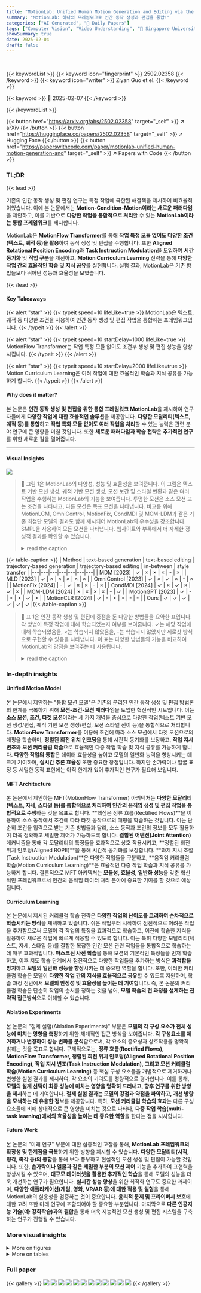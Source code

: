 ```yaml
---
title: "MotionLab: Unified Human Motion Generation and Editing via the Motion-Condition-Motion Paradigm"
summary: "MotionLab: 하나의 프레임워크로 인간 동작 생성과 편집을 통합!"
categories: ["AI Generated", "🤗 Daily Papers"]
tags: ["Computer Vision", "Video Understanding", "🏢 Singapore University of Technology and Design",]
showSummary: true
date: 2025-02-04
draft: false
---
```


<br>

{{< keywordList >}}
{{< keyword icon="fingerprint" >}} 2502.02358 {{< /keyword >}}
{{< keyword icon="writer" >}} Ziyan Guo et el. {{< /keyword >}}
 
{{< keyword >}} 🤗 2025-02-07 {{< /keyword >}}
 
{{< /keywordList >}}

{{< button href="https://arxiv.org/abs/2502.02358" target="_self" >}}
↗ arXiv
{{< /button >}}
{{< button href="https://huggingface.co/papers/2502.02358" target="_self" >}}
↗ Hugging Face
{{< /button >}}
{{< button href="https://paperswithcode.com/paper/motionlab-unified-human-motion-generation-and" target="_self" >}}
↗ Papers with Code
{{< /button >}}




### TL;DR


{{< lead >}}

기존의 인간 동작 생성 및 편집 연구는 특정 작업에 국한된 해결책을 제시하여 비효율적이었습니다. 이에 본 논문에서는 **Motion-Condition-Motion이라는 새로운 패러다임**을 제안하고, 이를 기반으로 **다양한 작업을 통합적으로 처리**할 수 있는 **MotionLab이라는 통합 프레임워크**를 제시합니다.



MotionLab은 **MotionFlow Transformer**를 통해 **작업 특정 모듈 없이도 다양한 조건(텍스트, 궤적 등)을 활용**하여 동작 생성 및 편집을 수행합니다. 또한 **Aligned Rotational Position Encoding**과 **Task Instruction Modulation**을 도입하여 **시간 동기화** 및 **작업 구분**을 개선하고, **Motion Curriculum Learning** 전략을 통해 **다양한 작업 간의 효율적인 학습 및 지식 공유**를 실현합니다.  실험 결과, MotionLab은 기존 방법들보다 뛰어난 성능과 효율성을 보였습니다.

{{< /lead >}}


#### Key Takeaways

{{< alert "star" >}}
{{< typeit speed=10 lifeLike=true >}} MotionLab은 텍스트, 궤적 등 다양한 조건을 사용하여 인간 동작 생성 및 편집 작업을 통합하는 프레임워크입니다. {{< /typeit >}}
{{< /alert >}}

{{< alert "star" >}}
{{< typeit speed=10 startDelay=1000 lifeLike=true >}} MotionFlow Transformer는 작업 특정 모듈 없이도 조건부 생성 및 편집 성능을 향상시킵니다. {{< /typeit >}}
{{< /alert >}}

{{< alert "star" >}}
{{< typeit speed=10 startDelay=2000 lifeLike=true >}} Motion Curriculum Learning은 여러 작업에 대한 효율적인 학습과 지식 공유를 가능하게 합니다. {{< /typeit >}}
{{< /alert >}}

#### Why does it matter?
본 논문은 **인간 동작 생성 및 편집을 위한 통합 프레임워크 MotionLab**을 제시하여 연구자들에게 **다양한 작업에 대한 효율적인 솔루션**을 제공합니다.  **다양한 모달리티(텍스트, 궤적 등)를 통합**하고 **작업 특화 모듈 없이도 여러 작업을 처리**할 수 있는 능력은 관련 분야 연구에 큰 영향을 미칠 것입니다. 또한 **새로운 패러다임과 학습 전략**은 **추가적인 연구**를 위한 새로운 길을 열어줍니다.

------
#### Visual Insights



![](https://arxiv.org/html/2502.02358/x1.png)

> 🔼 그림 1은 MotionLab의 다양성, 성능 및 효율성을 보여줍니다. 이 그림은 텍스트 기반 모션 생성, 궤적 기반 모션 생성, 모션 보간 및 스타일 변환과 같은 여러 작업을 수행하는 MotionLab의 기능을 보여줍니다. 투명한 모션은 소스 모션 또는 조건을 나타내고, 다른 모션은 목표 모션을 나타냅니다.  비교를 위해 MotionLCM, OmniControl, MotionFix, CondMDI 및 MCM-LDM과 같은 기존 최첨단 모델의 결과도 함께 제시되어 MotionLab의 우수성을 강조합니다. SMPL을 사용하여 모든 모션을 나타냅니다.  웹사이트와 부록에서 더 자세한 정성적 결과를 확인할 수 있습니다.
> <details>
> <summary>read the caption</summary>
> Figure 1. Demonstration of our MotionLab’s versatility, performance and efficiency. Previous SOTA refer to multiple expert models, including MotionLCM (Dai et al., 2025), OmniControl (Xie et al., 2023), MotionFix (Athanasiou et al., 2024), CondMDI (Cohan et al., 2024) and MCM-LDM (Song et al., 2024). All motions are represented using SMPL (Loper et al., 2023), where transparent motion indicates the source motion or condition, and the other represents the target motion. More qualitative results are available in the website and appendix.
> </details>





{{< table-caption >}}
| Method | text-based generation | text-based editing | trajectory-based generation | trajectory-based editing | in-between | style transfer |
|---|---|---|---|---|---|---|
| MDM [2023] | ✓ | × | × | × | - | × |
| MLD [2023] | ✓ | × | × | × | × | × |
| OmniControl [2023] | ✓ | × | ✓ | × | - | × |
| MotionFix [2024] | - | ✓ | × | × | - | × |
| CondMDI [2024] | ✓ | × | ✓ | × | ✓ | × |
| MCM-LDM [2024] | × | × | × | × | - | ✓ |
| MotionGPT [2023] | ✓ | - | × | × | ✓ | × |
| MotionCLR [2024] | ✓ | - | × | × | - | - |
| Ours | ✓ | ✓ | ✓ | ✓ | ✓ | ✓ |{{< /table-caption >}}

> 🔼 표 1은 인간 동작 생성 및 편집에 중점을 둔 다양한 방법들을 요약한 표입니다. 각 방법이 특정 작업에 대해 학습되었는지 여부를 보여줍니다. ✓는 해당 작업에 대해 학습되었음을, ×는 학습되지 않았음을, -는 학습되지 않았지만 제로샷 방식으로 구현할 수 있음을 나타냅니다. 이 표는 다양한 방법들의 기능을 비교하여 MotionLab의 강점을 보여주는 데 사용됩니다.
> <details>
> <summary>read the caption</summary>
> Table 1. Summary of different methods focusing on motion generation and editing. ✓✓\checkmark✓ indicates that the method has been trained for the task, ×\times× indicates that the method has not been trained, and −-- indicates that the method has not been trained but can be implemented in a zero-shot manner.
> </details>





### In-depth insights


#### Unified Motion Model
본 논문에서 제안하는 "통합 모션 모델"은 기존의 분리된 인간 동작 생성 및 편집 방법론의 한계를 극복하기 위해 **모션-조건-모션 패러다임**을 도입한 혁신적인 시도입니다. 이는 **소스 모션, 조건, 타겟 모션**이라는 세 가지 개념을 중심으로 다양한 작업(텍스트 기반 모션 생성/편집, 궤적 기반 모션 생성/편집, 모션 스타일 전이 등)을 통합적으로 처리합니다.  **MotionFlow Transformer**를 이용해 조건에 따라 소스 모션에서 타겟 모션으로의 매핑을 학습하며, **정렬된 회전 위치 인코딩**을 통해 시간적 동기화를 보장하고, **작업 지시 변조**와 **모션 커리큘럼 학습**으로 효율적인 다중 작업 학습 및 지식 공유를 가능하게 합니다.  **다양한 작업의 통합**은 데이터 효율성을 높이고 모델의 일반화 능력을 향상시키는 데 크게 기여하며, **실시간 추론 효율성** 또한 중요한 장점입니다. 하지만 손가락이나 얼굴 표정 등 세밀한 동작 표현에는 아직 한계가 있어 추가적인 연구가 필요해 보입니다.

#### MFT Architecture
본 논문에서 제안하는 MFT(MotionFlow Transformer) 아키텍처는 **다양한 모달리티(텍스트, 자세, 스타일 등)를 통합적으로 처리하여 인간의 움직임 생성 및 편집 작업을 통합적으로 수행**하는 것을 목표로 합니다.  **핵심은 정류 흐름(Rectified Flows)**을 이용하여 소스 동작에서 조건에 따라 타겟 동작으로의 매핑을 학습하는 것입니다. 이는 단순히 조건을 입력으로 받는 기존 방법들과 달리, 소스 동작과 조건의 정보를 모두 활용하여 더욱 정확하고 세밀한 제어가 가능하도록 합니다.  **결합된 어텐션(Joint Attention)** 메커니즘을 통해 각 모달리티의 특징들을 효과적으로 상호 작용시키고, **정렬된 회전 위치 인코딩(Aligned ROPE)**을 통해 시간적 동기화를 보장합니다.  **과제 지시 조절(Task Instruction Modulation)**은 다양한 작업들을 구분하고, **움직임 커리큘럼 학습(Motion Curriculum Learning)**은 효율적인 다중 작업 학습과 지식 공유를 가능하게 합니다.  결론적으로 MFT 아키텍처는 **모듈성, 효율성, 일반화 성능**을 갖춘 혁신적인 프레임워크로서 인간의 움직임 데이터 처리 분야에 중요한 기여를 할 것으로 예상됩니다.

#### Curriculum Learning
본 논문에서 제시된 커리큘럼 학습 전략은 **다양한 작업의 난이도를 고려하여 순차적으로 학습시키는 방식**을 채택하고 있습니다.  쉬운 작업부터 시작하여 점진적으로 어려운 작업을 추가함으로써 모델이 각 작업의 특징을 효과적으로 학습하고, 이전에 학습한 지식을 활용하여 새로운 작업에 빠르게 적응할 수 있도록 합니다. 이는 특히 다양한 모달리티(텍스트, 자세, 스타일 등)를 결합한 복잡한 인간 모션 관련 작업들을 통합적으로 학습하는 데 매우 효과적입니다. **마스크된 사전 학습**을 통해 모션의 기본적인 특징들을 먼저 학습하고, 이후 지도 학습 단계에서 점진적으로 다양한 작업들을 추가하는 방식은 **과적합을 방지**하고 **모델의 일반화 성능을 향상**시키는 데 중요한 역할을 합니다.  또한, 이러한 커리큘럼 학습은 모델이 **다양한 작업 간의 지식을 효율적으로 공유**할 수 있도록 지원하며, 학습 과정 전반에서 **모델의 안정성 및 효율성을 높이는 데 기여**합니다.  즉, 본 논문의 커리큘럼 학습은 단순히 작업의 순서를 정하는 것을 넘어, **모델 학습의 전 과정을 설계하는 전략적 접근방식**으로 이해할 수 있습니다.

#### Ablation Experiments
본 논문의 "절제 실험(Ablation Experiments)" 부분은 **모델의 각 구성 요소가 전체 성능에 미치는 영향을 측정**하기 위한 체계적인 접근 방식을 보여줍니다.  **각 구성요소를 제거하거나 변경하여 성능 변화를 분석**함으로써, 각 요소의 중요성과 상호작용을 명확히 밝히는 것을 목표로 합니다.  구체적으로는, **정류 흐름(Rectified Flows), MotionFlow Transformer, 정렬된 회전 위치 인코딩(Aligned Rotational Position Encoding), 작업 지시 변조(Task Instruction Modulation), 그리고 모션 커리큘럼 학습(Motion Curriculum Learning)** 등 핵심 구성 요소들을 개별적으로 제거하거나 변형한 실험 결과를 제시하여, 각 요소의 기여도를 정량적으로 평가합니다.  이를 통해, **모델의 설계 선택이 최종 성능에 미치는 영향을 명확히 드러내고, 향후 연구를 위한 방향을 제시**하는 데 기여합니다.  **절제 실험 결과는 모델의 강점과 약점을 파악하고, 개선 방향을 모색하는 데 유용한 정보**를 제공합니다.  특히, **모션 커리큘럼 학습의 효과**는 다른 구성 요소들에 비해 상대적으로 큰 영향을 미치는 것으로 나타나, **다중 작업 학습(multi-task learning)에서의 효율성을 높이는 데 중요한 역할**을 한다는 점을 시사합니다.

#### Future Work
본 논문의 "미래 연구" 부분에 대한 심층적인 고찰을 통해, **MotionLab 프레임워크의 확장성 및 한계점을 극복**하기 위한 방향을 제시할 수 있습니다.  **다양한 모달리티(시각, 청각, 촉각 등)의 통합**을 통해 보다 풍부하고 현실적인 모션 생성 및 편집이 가능할 것입니다.  또한, **손가락이나 얼굴과 같은 세밀한 부분의 모션 제어** 기능을 추가하여 표현력을 향상시킬 수 있으며, **대규모 데이터셋을 활용한 추가적인 학습**을 통해 모델의 성능을 더욱 개선하는 연구가 필요합니다.  **실시간 성능 향상**을 위한 최적화 연구도 중요한 과제이며, **다양한 애플리케이션(게임, 영화, VR/AR 등)에 대한 적용 및 실험**을 통해 MotionLab의 실용성을 검증하는 것이 중요합니다.  **윤리적 문제 및 프라이버시 보호**에 대한 고려 또한 미래 연구에 포함되어야 할 중요한 부분입니다. 마지막으로 **다른 인공지능 기술(예: 강화학습)과의 결합**을 통해 더욱 지능적인 모션 생성 및 편집 시스템을 구축하는 연구가 진행될 수 있습니다.


### More visual insights

<details>
<summary>More on figures
</summary>


![](https://arxiv.org/html/2502.02358/x2.png)

> 🔼 그림 2는 확산 모델과 정류 흐름(Rectified Flows)의 경로 차이를 보여줍니다. 확산 모델은  xₜ = √(1-αt)x₀ + √αtϵ 와 같은 경로를 따르는 반면, 정류 흐름은 xₜ = (1-t)x₀ + tx₁ 와 같은 경로를 따릅니다. 여기서 αt는 시간에 따른 확산 계수, x₀는 초기 노이즈, ϵ는 노이즈 벡터, x₁은 목표 데이터입니다.  정류 흐름은 일정한 속도를 유지하여 보다 강건한 학습을 가능하게 하며, 모델 효율성을 높입니다 (Zhao et al., 2024).
> <details>
> <summary>read the caption</summary>
> Figure 2. Demonstration of the difference trajectory between diffusion models and rectified flows. This difference lies in that the trajectory of diffusion models is based on xt=(1−αt¯)⁢x0+αt¯⁢ϵsubscript𝑥𝑡1¯subscript𝛼𝑡subscript𝑥0¯subscript𝛼𝑡italic-ϵx_{t}=\sqrt{(1-\overline{\alpha_{t}})}x_{0}+\sqrt{\overline{\alpha_{t}}}\epsilonitalic_x start_POSTSUBSCRIPT italic_t end_POSTSUBSCRIPT = square-root start_ARG ( 1 - over¯ start_ARG italic_α start_POSTSUBSCRIPT italic_t end_POSTSUBSCRIPT end_ARG ) end_ARG italic_x start_POSTSUBSCRIPT 0 end_POSTSUBSCRIPT + square-root start_ARG over¯ start_ARG italic_α start_POSTSUBSCRIPT italic_t end_POSTSUBSCRIPT end_ARG end_ARG italic_ϵ, while the trajectory of rectified flows is based on xt=(1−t)⁢x0+t⁢x1subscript𝑥𝑡1𝑡subscript𝑥0𝑡subscript𝑥1x_{t}=(1-t)x_{0}+tx_{1}italic_x start_POSTSUBSCRIPT italic_t end_POSTSUBSCRIPT = ( 1 - italic_t ) italic_x start_POSTSUBSCRIPT 0 end_POSTSUBSCRIPT + italic_t italic_x start_POSTSUBSCRIPT 1 end_POSTSUBSCRIPT. This distinction leads to more robust learning by maintaining a constant velocity, contributing to model’s efficiency (Zhao et al., 2024).
> </details>



![](https://arxiv.org/html/2502.02358/x3.png)

> 🔼 그림 3은 제안된 MotionLab 프레임워크의 전체 아키텍처와 MotionFlow Transformer (MFT) 블록의 세부 구조를 보여줍니다. MotionLab은 Motion-Condition-Motion 패러다임을 기반으로 하며, 소스 모션, 조건, 그리고 타겟 모션의 세 가지 개념을 사용하여 다양한 휴먼 모션 생성 및 편집 작업을 통합합니다. MFT는 소스 모션을 조건에 따라 타겟 모션으로 매핑하기 위해 정류 흐름을 활용합니다. 또한, 다양한 모드(소스 모션, 타겟 모션, 텍스트, 궤적, 스타일 등)를 통합하고 조건부 생성 및 편집 기능을 향상시키기 위해 공동 어텐션 메커니즘과 조건 경로를 사용합니다. 정렬된 회전 위치 인코딩(Aligned ROPE)을 통해 소스 모션과 타겟 모션 간의 시간 동기화를 보장합니다. 작업 지시 변조(Task Instruction Modulation)는 각 작업에 대한 추가적인 임베딩을 도입하여 다양한 작업을 원활하게 통합합니다. 그림 (b)는 MFT 블록의 내부 구조를 자세히 보여줍니다. 공동 어텐션, 조건 경로, 정렬된 ROPE의 각 구성 요소가 어떻게 상호 작용하고 정보를 처리하는지 보여줍니다.
> <details>
> <summary>read the caption</summary>
> Figure 3. Illustration of our MotionLab and the detail of its MotionFlow Transformer (MFT).
> </details>



![](https://arxiv.org/html/2502.02358/x4.png)

> 🔼 그림 4는 MotionLab을 사용한 텍스트 기반 모션 생성의 정성적 결과를 보여줍니다.  이 그림에서는 다양한 텍스트 프롬프트에 대한 생성된 모션 시퀀스가 제시됩니다. 시간이 지남에 따라 모션 시퀀스가 밝은 색에서 어두운 색으로 변화하여 시간 경과에 따른 모션의 변화를 명확하게 보여줍니다.  각 이미지는 텍스트 프롬프트에 따라 생성된 3D 캐릭터의 동작을 시각적으로 보여주며, MotionLab의 모션 생성 능력을 다양한 측면에서 보여주는 예시입니다.
> <details>
> <summary>read the caption</summary>
> Figure 4. Qualitative results of MotionLab on the text-based motion generation. For clarity, as time progresses, motion sequences transit from light to dark colors.
> </details>



![](https://arxiv.org/html/2502.02358/x5.png)

> 🔼 그림 5는 MotionLab을 사용한 텍스트 기반 모션 편집의 정성적 결과를 보여줍니다. 투명한 모션은 소스 모션이고, 나머지 모션은 생성된 모션입니다.  즉, 사용자가 텍스트를 입력하여 기존 모션을 수정하는 작업의 결과를 보여주는 이미지들입니다. 각 이미지는 소스 모션과 수정된 모션을 비교하여 텍스트 입력에 따른 모션 변화를 시각적으로 보여줍니다. 이를 통해 MotionLab이 텍스트 명령을 정확하게 이해하고 모션을 효과적으로 수정하는 능력을 확인할 수 있습니다.
> <details>
> <summary>read the caption</summary>
> Figure 5. Qualitative results of MotionLab on the text-based motion editing. The transparent motion is the source motion, and the other is the generated motion.
> </details>



![](https://arxiv.org/html/2502.02358/x6.png)

> 🔼 그림 6은 MotionLab이 궤적 기반 모션 생성 작업에서 보여주는 정성적 결과를 보여줍니다.  빨간색 공은 골반, 오른손, 오른발의 궤적을 나타냅니다.  이 그림은 MotionLab이 주어진 궤적을 따라 사람의 움직임을 생성하는 능력을 시각적으로 보여줍니다.  각 움직임은 궤적의 정확성과 자연스러움을 평가하는 데 도움이 되는 다양한 자세와 동작을 포함합니다.  이러한 시각적 예시는 MotionLab의 성능과 궤적 기반 모션 생성 작업의 효율성을 더 잘 이해하는 데 도움이 됩니다.
> <details>
> <summary>read the caption</summary>
> Figure 6. Qualitative results of MotionLab on the trajectory-based motion generation. The red balls are the trajectory of the pelvis, right hand and right foot.
> </details>



![](https://arxiv.org/html/2502.02358/x7.png)

> 🔼 그림 7은 제안된 모델과 CondMDI 모델의 HumanML3D 데이터셋 기반 모션 중간 생성 성능 비교 결과를 보여줍니다.  CondMDI는 기존의 모션 중간 생성 모델이며, 본 논문의 모델은 새롭게 제안된 모델입니다.  그림은 FID(Fréchet Inception Distance), 평균 오차, R-precision, 다양성, 발 스케이팅 비율 등 다양한 지표를 통해 두 모델의 성능을 비교 분석합니다.  결과적으로, 본 논문에서 제안된 모델이 CondMDI보다 모든 지표에서 더 나은 성능을 보임을 시각적으로 나타냅니다. 이는 제안된 모델의 우수성을 보여주는 중요한 실험 결과입니다.
> <details>
> <summary>read the caption</summary>
> Figure 7. Comparison of the motion in-between with CondMDI (Cohan et al., 2024) on HumanML3D (Guo et al., 2022a), which shows that our model outperforms CondMDI.
> </details>



![](https://arxiv.org/html/2502.02358/extracted/6183938/Figure/style.png)

> 🔼 그림 8은 HumanML3D 데이터셋의 일부분을 사용하여 제안된 MotionLab 모델과 MCM-LDM 모델의 모션 스타일 전이 성능을 비교한 결과를 보여줍니다.  두 모델 모두 소스 모션의 의미를 유지하면서 스타일을 변환하는 능력을 평가합니다.  결과는 MotionLab 모델이 소스 모션의 의미를 더 잘 보존하면서 동시에 스타일 모션의 스타일을 더 효과적으로 학습할 수 있음을 시각적으로 보여줍니다.  즉, MotionLab은 원본 동작의 특징을 더 잘 유지하면서 스타일을 전이하는 성능이 더 우수함을 나타냅니다.
> <details>
> <summary>read the caption</summary>
> Figure 8. Comparison of the motion style transfer with MCM-LDM (Song et al., 2024) on a subset of HumanML3D (Guo et al., 2022a). This shows that our model has a stronger ability to preserve the semantics of source motion and a stronger ability to learn the style of style motion.
> </details>



![](https://arxiv.org/html/2502.02358/x8.png)

> 🔼 그림 9는 MotionLab의 모션 중간삽입 작업에 대한 ablation 연구 결과를 보여줍니다. 베이지색 모션은 1D 학습 가능한 위치 인코딩을 사용하고, 보라색 모션은 정렬된 ROPE(Rotational Position Encoding)을 사용하며, 회색 모션은 키프레임에서 제공된 포즈입니다. 이 그림은 정렬된 ROPE의 중요성을 보여주며, 정렬된 ROPE를 사용한 보라색 모션이 다른 방법들보다 더 자연스럽고 정확한 중간 모션을 생성함을 시각적으로 보여줍니다.  1D 학습 가능한 위치 인코딩은 시간적 정렬에 어려움을 겪는 반면, 정렬된 ROPE는 소스 모션과 타겟 모션 간의 시간적 동기화를 더 잘 유지하여 더욱 자연스러운 중간 모션을 생성합니다.
> <details>
> <summary>read the caption</summary>
> Figure 9. Ablation results of MotionLab on the motion in-between. Beige motion is use 1D-learnable position encoding, purple motion use Aligned ROPE, and gray motions are the poses provided in keyframes, demonstrating the importance of Aligned ROPE.
> </details>



![](https://arxiv.org/html/2502.02358/extracted/6183938/Figure/timesteps.png)

> 🔼 그림 10은 본 논문에서 제안된 MotionLab 모델을 포함한 여러 텍스트 기반 모션 생성 모델들의 추론 시간을 비교 분석한 결과를 보여줍니다.  HumanML3D 데이터셋의 테스트셋을 사용하여 모델 및 데이터 로딩 시간을 제외하고, 동일한 RTX 4090D GPU에서 모든 모델의 추론 시간(AITS)을 측정했습니다. 그래프에서 각 점은 FID(Fréchet Inception Distance, 이미지 생성 모델의 성능 평가 지표) 값과 AITS 값을 나타내며, 점이 왼쪽 아래 모서리에 가까울수록 FID 값이 낮고 AITS 값이 짧다는 것을 의미합니다. 즉, 모델의 성능이 우수하고 추론 속도가 빠르다는 것을 나타냅니다.  본 논문에서 제안된 MotionLab 모델은 낮은 FID 값과 빠른 AITS 값을 동시에 달성하여 우수한 성능과 효율성을 보여줍니다.
> <details>
> <summary>read the caption</summary>
> Figure 10. Comparison of the inference time on text-based motion generation. We calculate AITS on the test set of HumanML3D (Guo et al., 2022a) without model or data loading parts. All tests are performed on the same RTX 4090D. The closer the model’s points are to the lower left corner, the stronger the model is.
> </details>



</details>




<details>
<summary>More on tables
</summary>


{{< table-caption >}}
| Task | Source Motion | Condition | Target Motion |
|---|---|---|---|
| unconditional generation | ∅ | ∅ | ✓ |
| masked reconstruction | masked source motion | ∅ | source motion |
| reconstruction | complete source motion | ∅ | source motion |
| text-based generation | ∅ | text | ✓ |
| trajectory-based generation | ∅ | text/joints’ coordinates | ✓ |
| motion in-between | ∅ | text/poses in keyframes | ✓ |
| text-based editing | ✓ | text | ✓ |
| trajectory-based editing | ✓ | text/joints’ coordinates | ✓ |
| style transfer | ✓ | style motion | ✓ |{{< /table-caption >}}
> 🔼 표 2는 본 논문에서 제안하는 Motion-Condition-Motion 패러다임 내에서 다양한 인간 동작 작업들을 구조화한 방식을 보여줍니다.  'Source Motion', 'Condition', 'Target Motion' 이라는 세 가지 개념을 사용하여 인간 동작 생성과 편집 작업들을 통합적으로 표현합니다. 각 작업의 입력과 출력에 해당하는 세 가지 요소가 어떻게 상호작용하는지 보여주는 것이 핵심입니다. 예를 들어, 텍스트 기반 동작 생성 작업에서는 Source Motion이 없고, Condition은 텍스트이며, Target Motion은 생성된 동작이 됩니다. 반면, 텍스트 기반 동작 편집에서는 Source Motion이 기존 동작이고, Condition이 텍스트 수정 지시사항이며, Target Motion은 수정된 동작이 됩니다. 이 표는 본 논문의 핵심 패러다임을 이해하는 데 필수적인 정보를 제공합니다.
> <details>
> <summary>read the caption</summary>
> Table 2. Structuring human motion tasks within our Motion-Condition-Motion paradigm.
> </details>

{{< table-caption >}}
| Method | FID↓ | R@3↑ | Diversity→ | MMDist↓ | MModality↑ | AITS↓ |
|---|---|---|---|---|---|---|
| GT | 0.002 | 0.797 | 9.503 | 2.974 | 2.799 | - |
| T2M (Guo et al., 2022b) | 1.087 | 0.736 | 9.188 | 3.340 | 2.090 | **0.040** |
| MDM (Tevet et al., 2023) | 0.544 | 0.611 | **9.559** | 5.566 | ***2.799*** | 26.04 |
| MotionDiffuse (Zhang et al., 2022) | 1.954 | 0.739 | 11.10 | 2.958 | 0.730 | 15.51 |
| MLD (Chen et al., 2023) | 0.473 | 0.772 | 9.724 | 3.196 | 2.413 | 0.236 |
| T2M-GPT (Zhang et al., 2023b) | **0.116** | 0.775 | 9.761 | 3.118 | 1.856 | 11.24 |
| MotionGPT (Jiang et al., 2023) | 0.232 | 0.778 | ***9.528*** | 3.096 | 2.008 | 1.240 |
| CondMDI (Cohan et al., 2024) | 0.254 | 0.6450 | 9.749 | - | - | 57.25 |
| MotionLCM (Dai et al., 2025) | 0.304 | 0.698 | 9.607 | 3.012 | 2.259 | ***0.045*** |
| MotionCLR (Chen et al., 2024) | 0.269 | **0.831** | 9.607 | **2.806** | 1.985 | 0.830 |
| **Ours** | ***0.223*** | ***0.805*** | 9.589 | ***2.881*** | **3.029** | 0.068 |{{< /table-caption >}}
> 🔼 표 3은 HumanML3D 데이터셋(Guo et al., 2022a)을 사용한 텍스트 기반 모션 생성 평가 결과를 보여줍니다.  모델의 성능은 FID(Fréchet Inception Distance), R@3(Recall@3), 다양성, AITS(Average Inference Time per Sample) 및 Foot skating ratio 지표를 통해 평가하였습니다.  AITS는 RTX 4090D 그래픽 카드를 사용하여 재계산되었습니다.  표에서 가장 좋은 성능을 보인 모델은 굵게, 그 다음으로 좋은 성능을 보인 모델은 밑줄이 그어져 있습니다.  FID는 생성된 모션 분포와 실제 모션 분포 간의 차이를 측정하며, 값이 낮을수록 좋습니다. R@3은 상위 3개의 생성된 모션 중 실제 모션과 일치하는 모션의 비율을 나타내며, 값이 높을수록 좋습니다. 다양성은 생성된 모션의 다양성을 측정합니다. Foot skating ratio는 모션의 물리적 타당성을 측정합니다. AITS는 모델의 추론 효율성을 나타냅니다.
> <details>
> <summary>read the caption</summary>
> Table 3. Evaluation of text-based motion generation on HumanML3D(Guo et al., 2022a) dataset. All AITS have been recalculated on RTX 4090D. The models in bold are the optimal models, and the models in underline are the sub-optimal models.
> </details>

{{< table-caption >}}
| Method | Joints | FID ↓ | R@3 ↑ | Diversity → | Foot skate ratio ↓ | Average Error ↓ | AITS ↓ |
|---|---|---|---|---|---|---|---| 
| GT | - | 0.002 | 0.797 | 9.503 | 0.000 | - | - |
| GMD <cite class="ltx_cite ltx_citemacro_citep">(Karunratanakul et al., 2023)</cite> | pelvis | 0.576 | 0.665 | 9.206 | 0.101 | 0.1439 | 137.0 |
| PriorMDM <cite class="ltx_cite ltx_citemacro_citep">(Shafir et al., 2023)</cite> | pelvis | 0.475 | 0.583 | 9.156 | - | 0.4417 | 19.83 |
| OmniControl <cite class="ltx_cite ltx_citemacro_citep">(Xie et al., 2023)</cite> | pelvis | 0.212 | 0.678 | 9.773 | 0.057 | 0.3226 | 39.78 |
| MotionLCM <cite class="ltx_cite ltx_citemacro_citep">(Dai et al., 2025)</cite> | pelvis | 0.531 | 0.752 | 9.253 | - | 0.1897 | 0.035 |
| Ours | pelvis | 0.095 | 0.740 | 9.502 | 0.007 | 0.0286 | 0.133 |
| OmniControl <cite class="ltx_cite ltx_citemacro_citep">(Xie et al., 2023)</cite> | all | 0.310 | 0.693 | 9.502 | 0.061 | 0.0404 | 76.71 |
| Ours | all | 0.126 | 0.765 | 9.554 | 0.002 | 0.0334 | 0.134 |{{< /table-caption >}}
> 🔼 표 4는 논문에서 제시된 Trajectory-based Motion Generation 방법의 HumanML3D 데이터셋(Guo et al., 2022a) 기반 평가 결과를 보여줍니다.  각 모델의 평가 지표는 Joints FID (얼마나 실제 동작과 생성된 동작의 분포가 유사한지), R@3 (상위 3개의 생성 결과 중 실제 동작과 일치하는 비율), Diversity (생성된 동작의 다양성), Average Error (평균 오차), AITS (샘플당 평균 추론 시간) 입니다.  RTX 4090D GPU를 사용하여 모든 모델의 AITS를 재계산했습니다.  이 표는 모델의 성능과 효율성을 비교하는 데 사용됩니다.  Pelvis, Foot, Skate 세 가지 부분에 대해서도 평가 결과가 제시되어 있습니다.
> <details>
> <summary>read the caption</summary>
> Table 4. Evaluation of trajectory-based motion generation on HumanML3D(Guo et al., 2022a) dataset. AITS of all models have been recalculated on RTX 4090D.
> </details>

{{< table-caption >}}
| Method | Condition | R@1 ↑ | R@2 ↑ | R@3 ↑ | AvgR ↓ | Average Error ↓ | AITS ↓ |
|---|---|---|---|---|---|---|---| 
| GT | - | 73.15 | 84.09 | 89.49 | 2.09 | - | - |
| TMED* (Athanasiou et al., 2024) | text | 38.69 | 50.61 | 62.23 | 4.15 | - | 26.57 |
| **Ours** | text | 56.34 | 70.40 | 77.24 | 3.54 | - | 0.16 |
| TMED* (Athanasiou et al., 2024) | trajectory | 60.01 | 73.33 | 82.69 | 2.67 | 0.129 | 30.56 |
| **Ours** | trajectory | 72.65 | 82.71 | 87.89 | 2.20 | 0.027 | 0.19 |{{< /table-caption >}}
> 🔼 표 5는 MotionFix 데이터셋(Athanasiou et al., 2024)을 사용하여 텍스트 기반 및 궤적 기반 모션 편집에 대한 평가 결과를 보여줍니다. 원래 모델은 SMPL 형식의 골격을 사용하여 학습되었지만, 본 연구의 모델은 HumanML3D 형식을 사용하여 학습되었기 때문에, TMED*는 원래 모델을 재구현한 것을 의미합니다. 모든 모델의 AITS(Average Inference Time per Sample)는 RTX 4090D에서 재계산되었습니다.  표에는 텍스트 및 궤적 조건 하에서의 모션 편집 성능을 R@1, R@2, R@3, AvgR(평균 재현율), 평균 오차, 그리고 AITS(평균 추론 시간) 지표를 사용하여 비교 분석한 결과가 제시되어 있습니다.
> <details>
> <summary>read the caption</summary>
> Table 5. Evaluation of text-based and trajectory-based motion editing on MotionFix (Athanasiou et al., 2024) dataset. TMED∗ mean that we re-implement the models since original models are trained on the skeleton of SMPL format, while our models are trained on HumanML3D format. AITS of all models have been recalculated on RTX 4090D.
> </details>

{{< table-caption >}}
| Method | text gen. (FID) | traj. gen. (avg. err.) | text edit (R@1) | traj. edit (R@1) | in-between (avg. err.) | style transfer (SRA) |
|---|---|---|---|---|---|---|
| w/o rectified flows | 0.334 | 0.0359 | 54.38 | 69.21 | 0.0289 | 63.96 |
| w/o MotionFlow Transformer | 0.534 | 0.0447 | 51.26 | 65.34 | 0.0349 | 53.83 |
| w/o Aligned ROPE | 0.246 | 0.0886 | 45.39 | 61.99 | 0.0756 | 56.59 |
| w/o task instruction modulation | 0.279 | 0.0401 | 55.96 | 70.01 | 0.0288 | 63.91 |
| w/o motion curriculum learning | 2.236 | 0.1983 | 28.56 | 36.61 | 0.1682 | 34.23 |
| Ours<sup>*</sup> | **0.209** | <u>0.0398</u> | <u>41.44</u> | <u>59.86</u> | <u>0.0371</u> | **67.55** |
| **Ours** | <u>0.223</u> | **0.0334** | **56.34** | **72.65** | **0.0273** | <u>64.97</u> |{{< /table-caption >}}
> 🔼 표 6은 MotionLab의 주요 설계에 대한 각 작업에 대한 ablation study 결과를 보여줍니다. Ours*는 동일한 크기의 모델을 각 작업에 대해 개별적으로 학습시킨 것을 의미합니다. 텍스트 기반 모션 생성의 경우 FID를 비교하고, 궤적 기반 모션 생성과 모션 중간 삽입의 경우 평균 오차를 비교하며, 모션 편집의 경우 R@1을 비교하고, 모션 스타일 변환의 경우 SRA를 비교합니다. 추가적인 ablation study 결과는 보충 자료에 있습니다.
> <details>
> <summary>read the caption</summary>
> Table 6. Ablation studies of our MotionLab’s main designs on each task. Ours∗ means that we use this framework to train models in the same size for each task separately. For text-based motion generation, we compare FID; for trajectory-based motion generation and motion in-between. we compare average error; for motion editing, we compare R@1; for motion style transfer, we compare the SRA. Additional ablation studies are available in the supplementary.
> </details>

{{< table-caption >}}
| Method | text gen. (FID) | traj. gen. (avg. err.) | text edit (R@1) | traj. edit (R@1) | in-between (avg. err.) | style transfer (SRA) |
|---|---|---|---|---|---|---|
| 1D-Learnable | 0.246 | 0.0886 | 45.39 | 61.99 | 0.0756 | 56.59 |
| 3D-Learnable | 0.346 | 0.1865 | 35.46 | 53.74 | 0.1460 | 58.81 |
| 3D-ROPE | 0.241 | 0.0579 | 51.34 | 70.00 | 0.0354 | 62.46 |
| 1D-ROPE (ours) | 0.223 | 0.0334 | 56.34 | 72.65 | 0.0273 | 64.97 |{{< /table-caption >}}
> 🔼 표 7은 MotionLab의 다양한 위치 인코딩 방법(1D 학습 가능, 3D 학습 가능, 3D ROPE, 1D ROPE)을 각 과제(텍스트 기반 생성, 궤적 기반 생성, 텍스트 기반 편집, 궤적 기반 편집, 중간 동작 생성, 스타일 전이)에 적용했을 때의 성능 비교 결과를 보여줍니다.  각 위치 인코딩 방법의 성능을 FID(텍스트 기반 생성), 평균 오차(궤적 기반 생성 및 중간 동작 생성), R@1(텍스트 및 궤적 기반 편집), SRA(스타일 전이) 지표를 사용하여 평가하였습니다. 이 표는 MotionLab에서 제안하는 Aligned ROPE 기법의 효과를 확인하기 위한 ablation study의 결과를 제시합니다.
> <details>
> <summary>read the caption</summary>
> Table 7. Ablation studies of our MotionLab’s position encoding on each task.
> </details>

{{< table-caption >}}
| Method | text gen. (FID) | traj. gen. (avg. err.) | text edit (R@1) | traj. edit (R@1) | in-between (avg. err.) | style transfer (SRA) |
|---|---|---|---|---|---|---|
| random selection based on FID | 2.236 | 0.1983 | 28.56 | 36.61 | 0.1682 | 34.23 |
| removing the masked pre-training | 0.861 | 0.0932 | 44.99 | 63.92 | 0.0639 | 57.59 |
| supervised fine-tuning all tasks together | 1.331 | 0.1317 | 38.19 | 55.22 | 0.1143 | 50.59 |
| masked pre-training in order | 0.256 | 0.0423 | 56.33 | 69.31 | 0.0264 | 64.39 |
| motion curriculum learning | 0.223 | 0.0334 | 56.34 | 72.65 | 0.0273 | 64.97 |{{< /table-caption >}}
> 🔼 표 8은 MotionLab의 모션 커리큘럼 학습에 대한 ablation study 결과를 보여줍니다.  각 작업(텍스트 기반 생성, 궤적 기반 생성, 텍스트 기반 편집, 궤적 기반 편집, 중간 동작 생성, 스타일 전이)에 대해,  다양한 구성 요소(정류 흐름, MotionFlow Transformer, 정렬된 ROPE, 작업 지시 조정, 모션 커리큘럼 학습)를 제거했을 때의 성능 변화를 보여줍니다. 이를 통해 각 구성 요소의 중요성과 모션 커리큘럼 학습의 효과를 정량적으로 평가합니다.  FID(Fréchet Inception Distance), 평균 오차, R@1(Rank-1 정확도), SRA(Style Recognition Accuracy) 와 같은 다양한 지표를 사용하여 성능을 측정합니다.
> <details>
> <summary>read the caption</summary>
> Table 8. Ablation studies of our MotionLab’s motion curriculum learning on each task.
> </details>

{{< table-caption >}}
| Task | Instruction |
|---|---| 
| unconditional generation | “reconstruct given masked source motion.” |
| masked source motion generation | “reconstruct given masked source motion.” |
| reconstruct source motion | “reconstruct given masked source motion.” |
| trajectory-based generation (without text) | “generate motion by given trajectory.” |
| in-between (without text) | “generate motion by given key frames.” |
| style-based generation | “generate motion by given style.” |
| trajectory-based editing | “edit source motion by given trajectory.” |
| text-based editing | “edit source motion by given text.” |
| style transfer | “generate motion by the given style and content.” |
| in-between (with text) | “generate motion by given text and key frames.” |
| trajectory-based generation (with text) | “generate motion by given text and trajectory.” |
| text-based generation | “generate motion by given text.” |{{< /table-caption >}}
> 🔼 표 9는 MotionLab 모델의 Task Instruction Modulation에서 각 작업에 대해 사용되는 지시 사항들을 보여줍니다.  각 작업(무조건 생성, 마스크된 재구성, 재구성, 텍스트 기반 생성, 궤적 기반 생성, 모션 중간 생성, 텍스트 기반 편집, 궤적 기반 편집, 스타일 전이)에 대해 입력으로 사용되는 소스 모션, 조건, 그리고 목표 모션의 종류를 명확히 설명하여 MotionLab 모델이 다양한 작업들을 어떻게 통합하고 처리하는지 이해하는 데 도움을 줍니다.  즉, 각 작업에 대한 입력값과 출력값을 명시하여 Motion-Condition-Motion 패러다임을 구현하는 방법을 자세하게 보여줍니다.
> <details>
> <summary>read the caption</summary>
> Table 9. Instructions in the Task Instruction Modulations for each task.
> </details>

{{< table-caption >}}
| Task | Source Motion Guidance | Condition Guidance |
|---|---|---|
| trajectory-based generation (without text) | - | 1.5 |
| in-between (without text) | - | 1.5 |
| text-based generation | - | 2.5 |
| style-based generation | - | 2.5 |
| trajectory-based editing (without text) | 2 | 2 |
| text-based editing | 2 | 2 |
| style transfer | 2.5 | 2.5 |
| in-between (with text) | - | 2 |
| trajectory-based generation (with text) | - | 2 |
| trajectory-based editing | 2 | 2 |{{< /table-caption >}}
> 🔼 표 10은 MotionLab 프레임워크에서 각 작업에 대해 적용된 Classifier-Free Guidance (CFG)의 강도를 보여줍니다.  CFG는 생성 과정에서 조건(예: 텍스트, 궤적, 스타일)과 목표 동작 간의 일치도를 높이는 데 사용되는 기법입니다. 이 표는 각 작업의 유형에 따라 CFG의 강도(λc 와 λs 값)를 나타내어, 어떤 작업이 더 강한 조건 지침을 필요로 하는지 보여줍니다.  높은 값은 더 강한 조건 지침을 의미합니다.  이를 통해 MotionLab이 다양한 작업에 대해 적절한 수준의 조건 제어를 적용함으로써,  다양한 작업에 대한 성능 균형을 맞추는 방식을 이해하는 데 도움이 됩니다.
> <details>
> <summary>read the caption</summary>
> Table 10. Strength of classifier free guidance for each task.
> </details>

</details>




### Full paper

{{< gallery >}}
<img src="paper_images/1.png" class="grid-w50 md:grid-w33 xl:grid-w25" />
<img src="paper_images/2.png" class="grid-w50 md:grid-w33 xl:grid-w25" />
<img src="paper_images/3.png" class="grid-w50 md:grid-w33 xl:grid-w25" />
<img src="paper_images/4.png" class="grid-w50 md:grid-w33 xl:grid-w25" />
<img src="paper_images/5.png" class="grid-w50 md:grid-w33 xl:grid-w25" />
<img src="paper_images/6.png" class="grid-w50 md:grid-w33 xl:grid-w25" />
<img src="paper_images/7.png" class="grid-w50 md:grid-w33 xl:grid-w25" />
<img src="paper_images/8.png" class="grid-w50 md:grid-w33 xl:grid-w25" />
<img src="paper_images/9.png" class="grid-w50 md:grid-w33 xl:grid-w25" />
<img src="paper_images/10.png" class="grid-w50 md:grid-w33 xl:grid-w25" />
<img src="paper_images/11.png" class="grid-w50 md:grid-w33 xl:grid-w25" />
<img src="paper_images/12.png" class="grid-w50 md:grid-w33 xl:grid-w25" />
{{< /gallery >}}